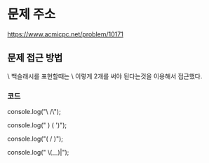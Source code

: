 # 문제 주소 
https://www.acmicpc.net/problem/10171

## 문제 접근 방법 
\ 백슬래시를 표현할때는 \\ 이렇게 2개를 써야 된다는것을 이용해서 접근했다. 

### 코드 
console.log("\\    /\\");

console.log(" )  ( ')");    

console.log("(  /  )"); 

console.log(" \\(__)|");